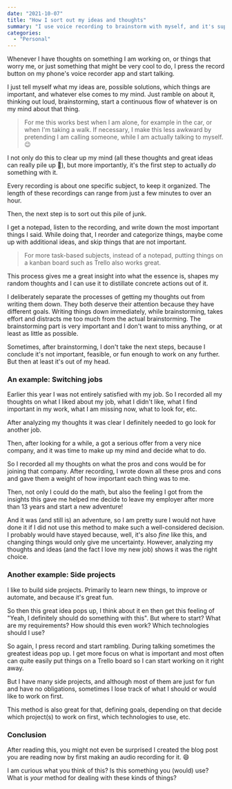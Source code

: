 ```yaml
---
date: "2021-10-07"
title: "How I sort out my ideas and thoughts"
summary: "I use voice recording to brainstorm with myself, and it's super helpful for me!"
categories:
  - "Personal"
---
```


Whenever I have thoughts on something I am working on, or things that worry me, or just something that might be very cool to do, I press the record button on my phone's voice recorder app and start talking.

I just tell myself what my ideas are, possible solutions, which things are important, and whatever else comes to my mind. Just ramble on about it, thinking out loud, brainstorming, start a continuous flow of whatever is on my mind about that thing.

> For me this works best when I am alone, for example in the car, or when I'm taking a walk. If necessary, I make this less awkward by pretending I am calling someone, while I am actually talking to myself. 😉

I not only do this to clear up my mind (all these thoughts and great ideas can really pile up 🤯), but more importantly, it's the first step to actually _do_ something with it.

Every recording is about one specific subject, to keep it organized. The length of these recordings can range from just a few minutes to over an hour.

Then, the next step is to sort out this pile of junk.

I get a notepad, listen to the recording, and write down the most important things I said. While doing that, I reorder and categorize things, maybe come up with additional ideas, and skip things that are not important.

> For more task-based subjects, instead of a notepad, putting things on a kanban board such as Trello also works great.

This process gives me a great insight into what the essence is, shapes my random thoughts and I can use it to distillate concrete actions out of it.

I deliberately separate the processes of getting my thoughts out from writing them down. They both deserve their attention because they have different goals. Writing things down immediately, while brainstorming, takes effort and distracts me too much from the actual brainstorming. The brainstorming part is very important and I don't want to miss anything, or at least as little as possible.

Sometimes, after brainstorming, I don't take the next steps, because I conclude it's not important, feasible, or fun enough to work on any further. But then at least it's out of my head.

### An example: Switching jobs

Earlier this year I was not entirely satisfied with my job. So I recorded all my thoughts on what I liked about my job, what I didn't like, what I find important in my work, what I am missing now, what to look for, etc.

After analyzing my thoughts it was clear I definitely needed to go look for another job.

Then, after looking for a while, a got a serious offer from a very nice company, and it was time to make up my mind and decide what to do.

So I recorded all my thoughts on what the pros and cons would be for joining that company. After recording, I wrote down all these pros and cons and gave them a weight of how important each thing was to me.

Then, not only I could do the math, but also the feeling I got from the insights this gave me helped me decide to leave my employer after more than 13 years and start a new adventure!

And it was (and still is) an adventure, so I am pretty sure I would not have done it if I did not use this method to make such a well-considered decision. I probably would have stayed because, well, it's also _fine_ like this, and changing things would only give me uncertainty. However, analyzing my thoughts and ideas (and the fact I love my new job) shows it was the right choice.

### Another example: Side projects

I like to build side projects. Primarily to learn new things, to improve or automate, and because it's great fun.

So then this great idea pops up, I think about it en then get this feeling of "Yeah, I definitely should do something with this". But where to start? What are my requirements? How should this even work? Which technologies should I use?

So again, I press record and start rambling. During talking sometimes the greatest ideas pop up. I get more focus on what is important and most often can quite easily put things on a Trello board so I can start working on it right away.

But I have many side projects, and although most of them are just for fun and have no obligations, sometimes I lose track of what I should or would like to work on first.

This method is also great for that, defining goals, depending on that decide which project(s) to work on first, which technologies to use, etc.

### Conclusion

After reading this, you might not even be surprised I created the blog post you are reading now by first making an audio recording for it. 😄

I am curious what you think of this? Is this something you (would) use? What is _your_ method for dealing with these kinds of things?